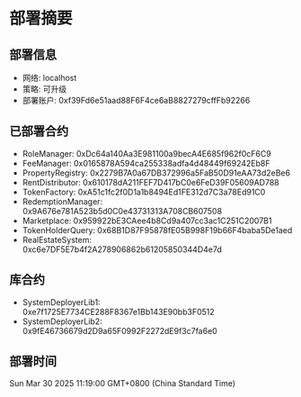 # 部署摘要

## 部署信息
- 网络: localhost
- 策略: 可升级
- 部署账户: 0xf39Fd6e51aad88F6F4ce6aB8827279cffFb92266

## 已部署合约
- RoleManager: 0xDc64a140Aa3E981100a9becA4E685f962f0cF6C9
- FeeManager: 0x0165878A594ca255338adfa4d48449f69242Eb8F
- PropertyRegistry: 0x2279B7A0a67DB372996a5FaB50D91eAA73d2eBe6
- RentDistributor: 0x610178dA211FEF7D417bC0e6FeD39F05609AD788
- TokenFactory: 0xA51c1fc2f0D1a1b8494Ed1FE312d7C3a78Ed91C0
- RedemptionManager: 0x9A676e781A523b5d0C0e43731313A708CB607508
- Marketplace: 0x959922bE3CAee4b8Cd9a407cc3ac1C251C2007B1
- TokenHolderQuery: 0x68B1D87F95878fE05B998F19b66F4baba5De1aed
- RealEstateSystem: 0xc6e7DF5E7b4f2A278906862b61205850344D4e7d

## 库合约
- SystemDeployerLib1: 0xe7f1725E7734CE288F8367e1Bb143E90bb3F0512
- SystemDeployerLib2: 0x9fE46736679d2D9a65F0992F2272dE9f3c7fa6e0

## 部署时间
Sun Mar 30 2025 11:19:00 GMT+0800 (China Standard Time)
